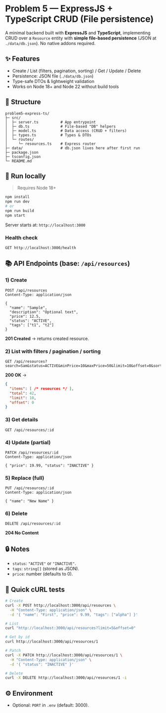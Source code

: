 ﻿# Problem 5 — ExpressJS + TypeScript CRUD (File persistence)

A minimal backend built with **ExpressJS** and **TypeScript**, implementing CRUD over a `Resource` entity with **simple file-based persistence** (JSON at `./data/db.json`). No native addons required.

## ✨ Features
- Create / List (filters, pagination, sorting) / Get / Update / Delete
- Persistence: JSON file (`./data/db.json`)
- Type-safe DTOs & lightweight validation
- Works on Node 18+ and Node 22 without build tools

## 📁 Structure
```
problem5-express-ts/
├─ src/
│  ├─ server.ts          # App entrypoint
│  ├─ db.ts              # File-based "DB" helpers
│  ├─ model.ts           # Data access (CRUD + filters)
│  ├─ types.ts           # Types & DTOs
│  └─ routes/
│     └─ resources.ts    # Express router
├─ data/                 # db.json lives here after first run
├─ package.json
├─ tsconfig.json
└─ README.md
```

## 🚀 Run locally
> Requires Node 18+

```bash
npm install
npm run dev
# or
npm run build
npm start
```

Server starts at: `http://localhost:3000`

### Health check
```
GET http://localhost:3000/health
```

## 📚 API Endpoints (base: `/api/resources`)

### 1) Create
```
POST /api/resources
Content-Type: application/json

{
  "name": "Sample",
  "description": "Optional text",
  "price": 12.5,
  "status": "ACTIVE",
  "tags": ["t1", "t2"]
}
```
**201 Created** → returns created resource.

### 2) List with filters / pagination / sorting
```
GET /api/resources?search=Sam&status=ACTIVE&minPrice=10&maxPrice=50&limit=10&offset=0&sortBy=createdAt&sortOrder=desc
```
**200 OK** →
```json
{
  "items": [ /* resources */ ],
  "total": 42,
  "limit": 10,
  "offset": 0
}
```

### 3) Get details
```
GET /api/resources/:id
```

### 4) Update (partial)
```
PATCH /api/resources/:id
Content-Type: application/json

{ "price": 19.99, "status": "INACTIVE" }
```

### 5) Replace (full)
```
PUT /api/resources/:id
Content-Type: application/json

{ "name": "New Name" }
```

### 6) Delete
```
DELETE /api/resources/:id
```
**204 No Content**

## 🔒 Notes
- `status`: `"ACTIVE"` or `"INACTIVE"`.
- `tags`: `string[]` (stored as JSON).
- `price`: number (defaults to 0).

## 🧪 Quick cURL tests
```bash
# Create
curl -X POST http://localhost:3000/api/resources \
  -H "Content-Type: application/json" \
  -d '{ "name": "First", "price": 9.99, "tags": ["alpha"] }'

# List
curl "http://localhost:3000/api/resources?limit=5&offset=0"

# Get by id
curl http://localhost:3000/api/resources/1

# Patch
curl -X PATCH http://localhost:3000/api/resources/1 \
  -H "Content-Type: application/json" \
  -d '{ "status": "INACTIVE" }'

# Delete
curl -X DELETE http://localhost:3000/api/resources/1 -i
```

## ⚙️ Environment
- Optional: `PORT` in `.env` (default: 3000).
